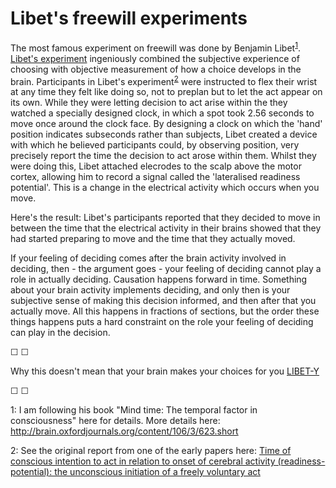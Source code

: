 # Libet's freewill experiments

The most famous experiment on freewill was done by Benjamin Libet<sup>[1](#footnote1)</sup>. [Libet's experiment](http://en.wikipedia.org/wiki/Benjamin_Libet "Described in more detail here") ingeniously combined the subjective experience of choosing with objective measurement of how a choice develops in the brain. Participants in Libet's experiment<sup>[2](#footnote2)</sup> were instructed to flex their wrist at any time they felt like doing so, not to preplan but to let the act appear on its own. While they were letting decision to act arise within the they watched a specially designed clock, in which a spot took 2.56 seconds to move once around the clock face. By designing a clock on which the 'hand' position indicates subseconds rather than subjects, Libet created a device with which he believed participants could, by observing position, very precisely report the time the decision to act arose within them. Whilst they were doing this, Libet attached elecrodes to the scalp above the motor cortex, allowing him to record a signal called the 'lateralised readiness potential'. This is a change in the electrical activity which occurs when you move.

Here's the result: Libet's participants reported that they decided to move in between the time that the electrical activity in their brains showed that they had started preparing to move and the time that they actually moved. 

If your feeling of deciding comes after the brain activity involved in deciding, then - the argument goes - your feeling of deciding cannot play a role in actually deciding. Causation happens forward in time. Something about your brain activity implements deciding, and only then is your subjective sense of making this decision informed, and then after that you actually move. All this happens in fractions of sections, but the order these things happens puts a hard constraint on the role your feeling of deciding can play in the decision.

&#9744; &#9744;

Why this doesn't mean that your brain makes your choices for you [LIBET-Y](https://twitter.com/intent/tweet?text=@ChoiceEngine%20LIBET-Y)

&#9744; &#9744;

<a name="footnote1">1</a>: I am following his book "Mind time: The temporal factor in consciousness" here for details. More details here: http://brain.oxfordjournals.org/content/106/3/623.short 

<a name="footnote2">2</a>: See the original report from one of the early papers here: [Time of conscious intention to act in relation to onset of cerebral activity (readiness-potential): the unconscious initiation of a freely voluntary act 
](https://academic.oup.com/brain/article-abstract/106/3/623/271932)

